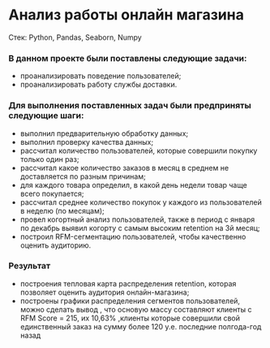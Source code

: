 # Анализ работы онлайн магазина

Стек:
Python, Pandas, Seaborn, Numpy

### В данном проекте были поставлены следующие задачи:
- проанализировать поведение пользователей;
- проанализировать работу службы доставки.
### Для выполнения поставленных задач были предприняты следующие шаги:
- выполнил предварительную обработку данных;
- выполнил проверку качества данных;
- рассчитал количество пользователей, которые совершили покупку только один раз;
- рассчитал какое количество заказов в месяц в среднем не доставляется по разным причинам;
- для каждого товара определил, в какой день недели товар чаще всего покупается;
- рассчитал среднее количество покупок у каждого из пользователей в неделю (по месяцам);
- провел когортный анализ пользователей, также в период с января по декабрь выявил когорту с самым высоким retention на 3й месяц;
- построил RFM-сегментацию пользователей, чтобы качественно оценить аудиторию.
   
### Результат
- построения тепловая карта распределения retention, которая позволяет оценить аудитория онлайн-магазина;
- построены графики распределения сегментов пользователей, можно сделать вывод , что основую массу составляют клиенты с RFM Score = 215, их 10,63% ,клиенты которые совершили свой единственный заказ на сумму более 120 у.е. последние полгода-год назад

 
